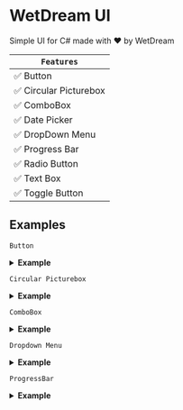 
# WetDream UI

Simple UI for C# made with ❤ by WetDream


|```Features```|
|--------|
| ✅ Button|
| ✅ Circular Picturebox|
| ✅ ComboBox|
| ✅ Date Picker|
| ✅ DropDown Menu|
| ✅ Progress Bar|
| ✅ Radio Button|
| ✅ Text Box|
| ✅ Toggle Button|


## Examples

```Button```

<details>

<summary> <b>Example</b></summary><br/>

![Button](https://i.ibb.co/S0ZSpYX/wetdreambutton.jpg)
  
</details>

```Circular Picturebox```

<details>

<summary> <b>Example</b></summary><br/>

![Circular Picturebox](https://i.ibb.co/MVHWvhV/Whats-App-Image-2023-02-25-at-5-07-34-PM.jpg)
  
</details>

```ComboBox```

<details>

<summary> <b>Example</b></summary><br/>

![ComboBox](https://github.com/sylvestersz/WetDream-UI/blob/main/Example/ComboBox.gif)
  
</details>

```Dropdown Menu```

<details>

<summary> <b>Example</b></summary><br/>

![DropdownMenu](https://github.com/sylvestersz/WetDream-UI/blob/main/Example/DropDown%20Menu.jpg)
  
</details>

```ProgressBar```

<details>

<summary> <b>Example</b></summary><br/>

![ProgressBar](https://github.com/sylvestersz/WetDream-UI/blob/main/Example/ProgressBar.gif)
  
</details>


